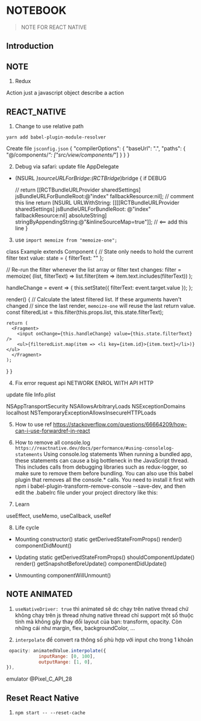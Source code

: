 # NOTEBOOK

> NOTE FOR REACT NATIVE

## Introduction

## NOTE
1. Redux 

Action just a javascript object describe a action


## REACT_NATIVE

1. Change to use relative path

`yarn add babel-plugin-module-resolver`

Create file `jsconfig.json`
{
  "compilerOptions": {
    "baseUrl": ".",
    "paths": {
      "@/components/*": ["src/view/components/*"]
    }
  }
}

2. Debug via safari: update file AppDelegate

- (NSURL *)sourceURLForBridge:(RCTBridge*)bridge
{
if DEBUG

  // return [[RCTBundleURLProvider sharedSettings] jsBundleURLForBundleRoot:@"index" fallbackResource:nil];    // comment this line
  return [NSURL URLWithString: [[[[RCTBundleURLProvider sharedSettings] jsBundleURLForBundleRoot: @"index" fallbackResource:nil] absoluteString] stringByAppendingString:@"&inlineSourceMap=true"]];   // <== add this line
}

3. use `import memoize from "memoize-one";`

class Example extends Component {
  // State only needs to hold the current filter text value:
  state = { filterText: "" };

  // Re-run the filter whenever the list array or filter text changes:
  filter = memoize(
    (list, filterText) => list.filter(item => item.text.includes(filterText))
  );

  handleChange = event => {
    this.setState({ filterText: event.target.value });
  };

  render() {
    // Calculate the latest filtered list. If these arguments haven't changed
    // since the last render, `memoize-one` will reuse the last return value.
    const filteredList = this.filter(this.props.list, this.state.filterText);

    return (
      <Fragment>
        <input onChange={this.handleChange} value={this.state.filterText} />
        <ul>{filteredList.map(item => <li key={item.id}>{item.text}</li>)}</ul>
      </Fragment>
    );
  }
}

4. Fix error request api NETWORK ENROL WITH API HTTP

update file Info.plist

<key>NSAppTransportSecurity</key>
<dict>
    <key>NSAllowsArbitraryLoads</key>
    <true/>
    <key>NSExceptionDomains</key>
    <dict>
        <key>localhost</key>
        <dict>
            <key>NSTemporaryExceptionAllowsInsecureHTTPLoads</key>
            <true/>
        </dict>
    </dict>
</dict>

5. How to use ref
https://stackoverflow.com/questions/66664209/how-can-i-use-forwardref-in-react

6. How to remove all console.log `https://reactnative.dev/docs/performance/#using-consolelog-statements`
Using console.log statements
When running a bundled app, these statements can cause a big bottleneck in the JavaScript thread. This includes calls from debugging libraries such as redux-logger, so make sure to remove them before bundling. You can also use this babel plugin that removes all the console.* calls. You need to install it first with npm i babel-plugin-transform-remove-console --save-dev, and then edit the .babelrc file under your project directory like this:

7. Learn

useEffect, useMemo, useCallback, useRef


8. Life cycle 
- Mounting
constructor()
static getDerivedStateFromProps()
render()
componentDidMount()

- Updating
static getDerivedStateFromProps()
shouldComponentUpdate()
render()
getSnapshotBeforeUpdate()
componentDidUpdate()

- Unmounting
componentWillUnmount()


## NOTE ANIMATED

1. `useNativeDriver: true`
  thì animated sẽ dc chạy trên native thread chứ không chạy trên js thread nhưng native thread chỉ support một số thuộc tính mà không gây thay đổi layout của bạn: transform, opacity. Còn những cái như margin, flex, backgroundColor, ...

2. `interpolate` để convert ra thông số phù hợp với input cho trong 1 khoản
```javascript
 opacity: animatedValue.interpolate({
            inputRange: [0, 100],
            outputRange: [1, 0],
}),
```

emulator @Pixel_C_API_28


## Reset React Native
1. `npm start -- --reset-cache`
